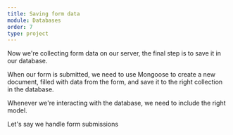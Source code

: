 ```yaml
---
title: Saving form data
module: Databases
order: 7
type: project
---
```


Now we're collecting form data on our server, the final step is to save it in our database.

When our form is submitted, we need to use Mongoose to create a new document, filled with data from the form, and save it to the right collection in the database.

Whenever we're interacting with the database, we need to include the right model.


Let's say we handle form submissions
